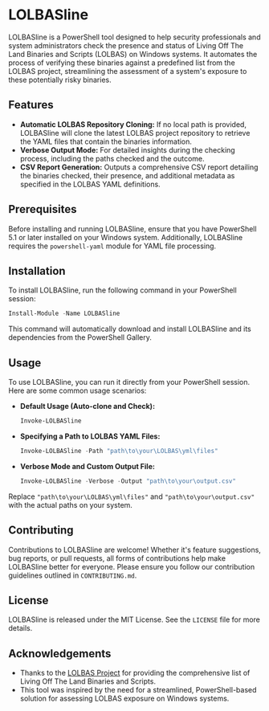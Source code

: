 # LOLBASline

LOLBASline is a PowerShell tool designed to help security professionals and system administrators check the presence and status of Living Off The Land Binaries and Scripts (LOLBAS) on Windows systems. It automates the process of verifying these binaries against a predefined list from the LOLBAS project, streamlining the assessment of a system's exposure to these potentially risky binaries.

## Features

- **Automatic LOLBAS Repository Cloning:** If no local path is provided, LOLBASline will clone the latest LOLBAS project repository to retrieve the YAML files that contain the binaries information.
- **Verbose Output Mode:** For detailed insights during the checking process, including the paths checked and the outcome.
- **CSV Report Generation:** Outputs a comprehensive CSV report detailing the binaries checked, their presence, and additional metadata as specified in the LOLBAS YAML definitions.

## Prerequisites

Before installing and running LOLBASline, ensure that you have PowerShell 5.1 or later installed on your Windows system. Additionally, LOLBASline requires the `powershell-yaml` module for YAML file processing.

## Installation

To install LOLBASline, run the following command in your PowerShell session:

```powershell
Install-Module -Name LOLBASline
```

This command will automatically download and install LOLBASline and its dependencies from the PowerShell Gallery.

## Usage

To use LOLBASline, you can run it directly from your PowerShell session. Here are some common usage scenarios:

- **Default Usage (Auto-clone and Check):**

  ```powershell
  Invoke-LOLBASline
  ```

- **Specifying a Path to LOLBAS YAML Files:**

  ```powershell
  Invoke-LOLBASline -Path "path\to\your\LOLBAS\yml\files"
  ```

- **Verbose Mode and Custom Output File:**

  ```powershell
  Invoke-LOLBASline -Verbose -Output "path\to\your\output.csv"
  ```

Replace `"path\to\your\LOLBAS\yml\files"` and `"path\to\your\output.csv"` with the actual paths on your system.

## Contributing

Contributions to LOLBASline are welcome! Whether it's feature suggestions, bug reports, or pull requests, all forms of contributions help make LOLBASline better for everyone. Please ensure you follow our contribution guidelines outlined in `CONTRIBUTING.md`.

## License

LOLBASline is released under the MIT License. See the `LICENSE` file for more details.

## Acknowledgements

- Thanks to the [LOLBAS Project](https://github.com/LOLBAS-Project/LOLBAS) for providing the comprehensive list of Living Off The Land Binaries and Scripts.
- This tool was inspired by the need for a streamlined, PowerShell-based solution for assessing LOLBAS exposure on Windows systems.
